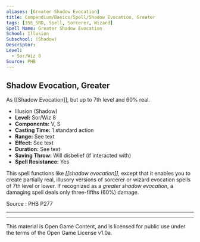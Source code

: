 ```yaml
---
aliases: [Greater Shadow Evocation]
title: Compendium/Basics/Spell/Shadow Evocation, Greater
tags: [35E_SRD, Spell, Sorcerer, Wizard]
Spell Name: Greater Shadow Evocation
School: Illusion
Subschool: (Shadow)
Descriptor: 
Level:
  - Sor/Wiz 8
Source: PHB
---
```



## Shadow Evocation, Greater

As [[Shadow Evocation]], but up to 7th level and 60% real.

*   Illusion (Shadow)
*   **Level:** Sor/Wiz 8
*   **Components:** V, S
*   **Casting Time:** 1 standard action
*   **Range:** See text
*   **Effect:** See text
*   **Duration:** See text
*   **Saving Throw:** Will disbelief (if interacted with)
*   **Spell Resistance:** Yes

This spell functions like <i>[[shadow evocation]],</i> except that it enables you to create partially real, illusory versions of sorcerer or wizard evocation spells of 7th level or lower. If recognized as a <i>greater shadow evocation</i>, a damaging spell deals only three-fifths (60%) damage.

Source : PHB P277

---

---

This material is Open Game Content, and is licensed for public use under
the terms of the Open Game License v1.0a.
